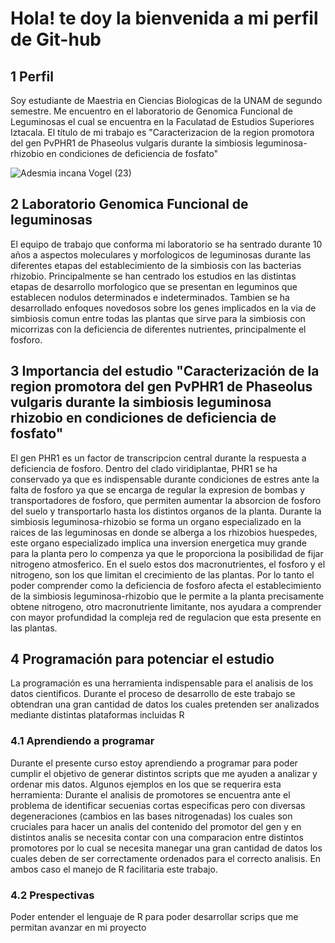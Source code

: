 # Hola! te doy la bienvenida a mi perfil de Git-hub 
## 1 Perfil
Soy estudiante de Maestria en Ciencias Biologicas de la UNAM de segundo semestre. Me encuentro en el laboratorio de Genomica Funcional de Leguminosas el cual se encuentra en la Faculatad de Estudios Superiores Iztacala. 
El título de mi trabajo es "Caracterizacion de la region promotora del gen PvPHR1 de Phaseolus vulgaris durante la simbiosis leguminosa-rhizobio en condiciones de deficiencia de fosfato" 

![Adesmia incana Vogel (23)](https://github.com/user-attachments/assets/a6d8b9af-5613-426a-a211-eb7a352066c9)

## 2 Laboratorio Genomica Funcional de leguminosas
El equipo de trabajo que conforma mi laboratorio se ha sentrado durante  10 años a aspectos moleculares y morfologicos de leguminosas durante las diferentes etapas del establecimiento de la simbiosis con las bacterias rhizobio. Principalmente se han centrado los estudios en las distintas etapas de desarrollo morfologico que se presentan en leguminos que establecen nodulos determinados e indeterminados. Tambien se ha desarrollado enfoques novedosos sobre los genes implicados en la via de simbiosis comun entre todas las plantas que sirve para la simbiosis con micorrizas con la deficiencia de diferentes nutrientes, principalmente el fosforo. 

## 3 Importancia del estudio "Caracterización de la region promotora del gen PvPHR1 de Phaseolus vulgaris durante la simbiosis leguminosa rhizobio en condiciones de deficiencia de fosfato"
El gen PHR1 es un factor de transcripcion central durante la respuesta a deficiencia de fosforo. Dentro del clado viridiplantae, PHR1 se ha conservado ya que es indispensable durante condiciones de estres ante la falta de fosforo ya que se encarga de regular la expresion de bombas y transportadores de fosforo, que permiten aumentar la absorcion de fosforo del suelo y transportarlo hasta los distintos organos de la planta. Durante la simbiosis leguminosa-rhizobio se forma un organo especializado en la raices de las leguminosas en donde se alberga a los rhizobios huespedes, este organo especializado implica una inversion energetica muy grande para la planta pero lo compenza ya que le proporciona la posibilidad de fijar nitrogeno atmosferico. En el suelo estos dos macronutrientes, el fosforo y el nitrogeno, son los que limitan el crecimiento de las plantas. Por lo tanto el poder comprender como la deficiencia de fosforo afecta el establecimiento de la simbiosis leguminosa-rhizobio que le permite a la planta precisamente obtene nitrogeno, otro macronutriente limitante, nos ayudara a comprender con mayor profundidad la compleja red de regulacion que esta presente en las plantas.

## 4 Programación para potenciar el estudio 
La programación es una herramienta indispensable para el analisis de los datos cientificos. Durante el proceso de desarrollo de este trabajo se obtendran una gran cantidad de datos los cuales pretenden ser analizados mediante distintas plataformas incluidas R
### 4.1 Aprendiendo a programar
Durante el presente curso estoy aprendiendo a programar para poder cumplir el objetivo de generar distintos scripts que me ayuden a analizar y ordenar mis datos. Algunos ejemplos en los que se requerira esta herramienta: Durante el analisis de promotores se encuentra ante el problema de identificar secuenias cortas especificas pero con diversas degeneraciones (cambios en las bases nitrogenadas) los cuales son cruciales para hacer un analis del contenido del promotor del gen y en distintos analis se necesita contar con una comparacion entre distintos promotores por lo cual se necesita manegar una gran cantidad de datos los cuales deben de ser correctamente ordenados para el correcto analisis. En ambos caso el manejo de R facilitaria este trabajo.
### 4.2 Prespectivas
Poder entender el lenguaje de R para poder desarrollar scrips que me permitan avanzar en mi proyecto 


<!--
**Tomkiwoh-hub/Tomkiwoh-hub** is a ✨ _special_ ✨ repository because its `README.md` (this file) appears on your GitHub profile.

Here are some ideas to get you started:

- 🔭 I’m currently working on ...
- 🌱 I’m currently learning ...
- 👯 I’m looking to collaborate on ...
- 🤔 I’m looking for help with ...
- 💬 Ask me about ...
- 📫 How to reach me: ...
- 😄 Pronouns: ...
- ⚡ Fun fact: ...
-->
